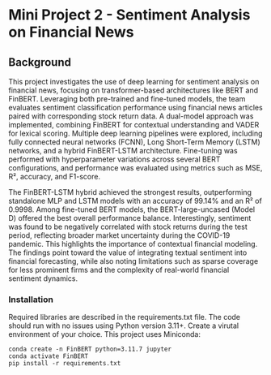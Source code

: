 # Mini Project 2 - Sentiment Analysis on Financial News

## Background

This project investigates the use of deep learning for sentiment analysis on financial news, focusing on transformer-based architectures like BERT and FinBERT. Leveraging both pre-trained and fine-tuned models, the team evaluates sentiment classification performance using financial news articles paired with corresponding stock return data. A dual-model approach was implemented, combining FinBERT for contextual understanding and VADER for lexical scoring. Multiple deep learning pipelines were explored, including fully connected neural networks (FCNN), Long Short-Term Memory (LSTM) networks, and a hybrid FinBERT-LSTM architecture. Fine-tuning was performed with hyperparameter variations across several BERT configurations, and performance was evaluated using metrics such as MSE, R², accuracy, and F1-score.

The FinBERT-LSTM hybrid achieved the strongest results, outperforming standalone MLP and LSTM models with an accuracy of 99.14% and an R² of 0.9998. Among fine-tuned BERT models, the BERT-large-uncased (Model D) offered the best overall performance balance. Interestingly, sentiment was found to be negatively correlated with stock returns during the test period, reflecting broader market uncertainty during the COVID-19 pandemic. This highlights the importance of contextual financial modeling. The findings point toward the value of integrating textual sentiment into financial forecasting, while also noting limitations such as sparse coverage for less prominent firms and the complexity of real-world financial sentiment dynamics.


### Installation

Required libraries are described in the requirements.txt file. The code should run with no issues using Python version 3.11+. Create a virutal environment of your choice. This project uses Miniconda:

```
conda create -n FinBERT python=3.11.7 jupyter
conda activate FinBERT
pip install -r requirements.txt
```